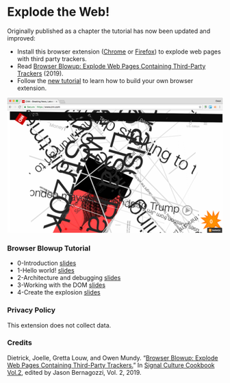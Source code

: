 

# Explode the Web!

Originally published as a chapter the tutorial has now been updated and improved:

- Install this browser extension ([Chrome](https://chrome.google.com/webstore/detail/explode-the-web/dmedbnfdhjfppcgbccpfaigicbnajhod) or [Firefox](https://addons.mozilla.org/addon/explode-the-web/)) to explode web pages with third party trackers.
- Read [Browser Blowup: Explode Web Pages Containing Third-Party Trackers](https://owenmundy.com/_site/content/_info/writing/sc_cookbook_2_browser_blowup.pdf) (2019).
- Follow the [new tutorial](tutorial/slides/0-introduction.html) to learn how to build your own browser extension.

<img width=600 src="documentation/2018-explosions-cnn/exploded-cnn-1280x800.png">



### Browser Blowup Tutorial

- 0-Introduction [slides](tutorial/slides/0-introduction.html)
- 1-Hello world! [slides](tutorial/slides/1-hello-world.html)
- 2-Architecture and debugging [slides](tutorial/slides/2-archicture.html)
- 3-Working with the DOM [slides](tutorial/slides/3-dom.html)
- 4-Create the explosion [slides](tutorial/slides/4-explosion.html)





### Privacy Policy

This extension does not collect data.


### Credits

Dietrick, Joelle, Gretta Louw, and Owen Mundy. “[Browser Blowup: Explode Web Pages Containing Third-Party Trackers.](https://owenmundy.com/_site/content/_info/writing/sc_cookbook_2_browser_blowup.pdf)” In [Signal Culture Cookbook Vol.2](http://signalculture.org/cookbookvol2.html#.XvZmqJNKiL4), edited by Jason Bernagozzi, Vol. 2, 2019.
